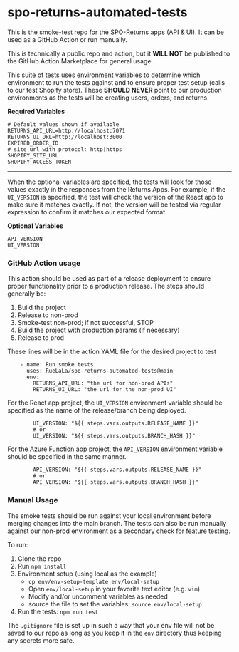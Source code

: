 # spo-returns-automated-tests

This is the smoke-test repo for the SPO-Returns apps (API & UI).  It can be used as
a GitHub Action or run manually.

This is technically a public repo and action, but it **WILL NOT** be published to the
GitHub Action Marketplace for general usage.

This suite of tests uses environment variables to determine which environment to run the
tests against and to ensure proper test setup (calls to our test Shopify store).  These
**SHOULD NEVER** point to our production environments as the tests will be creating
users, orders, and returns.

**Required Variables**

```
# Default values shown if available
RETURNS_API_URL=http://localhost:7071
RETURNS_UI_URL=http://localhost:3000
EXPIRED_ORDER_ID
# site url with protocol: http|https
SHOPIFY_SITE_URL
SHOPIFY_ACCESS_TOKEN
```

---
When the optional variables are specified, the tests will look for those values exactly
in the responses from the Returns Apps.  For example, if the `UI_VERSION` is specified,
the test will check the version of the React app to make sure it matches exactly.  If not,
the version will be tested via regular expression to confirm it matches our expected format.

**Optional Variables**
```
API_VERSION
UI_VERSION
```

### GitHub Action usage
This action should be used as part of a release deployment to ensure proper functionality
prior to a production release.  The steps should generally be:
1. Build the project
2. Release to non-prod
3. Smoke-test non-prod; if not successful, STOP
4. Build the project with production params (if necessary)
5. Release to prod

These lines will be in the action YAML file for the desired project to test
```
    - name: Run smoke tests
      uses: RueLaLa/spo-returns-automated-tests@main
      env:
        RETURNS_API_URL: "the url for non-prod APIs"
        RETURNS_UI_URL: "the url for the non-prod UI"
```
For the React app project, the `UI_VERSION` environment variable should be specified
as the name of the release/branch being deployed.
```
        UI_VERSION: "${{ steps.vars.outputs.RELEASE_NAME }}"
        # or
        UI_VERSION: "${{ steps.vars.outputs.BRANCH_HASH }}"
```
For the Azure Function app project, the `API_VERSION` environment variable should be specified
in the same manner.
```
        API_VERSION: "${{ steps.vars.outputs.RELEASE_NAME }}"
        # or
        API_VERSION: "${{ steps.vars.outputs.BRANCH_HASH }}"
```

### Manual Usage
The smoke tests should be run against your local environment before merging changes
into the main branch.  The tests can also be run manually against our non-prod environment
as a secondary check for feature testing.  

To run:
1. Clone the repo
2. Run `npm install`
3. Environment setup (using local as the example)
    * `cp env/env-setup-template env/local-setup`
    * Open `env/local-setup` in your favorite text editor (e.g. `vim`)
    * Modify and/or uncomment variables as needed
    * source the file to set the variables: `source env/local-setup`
4. Run the tests: `npm run test`

The `.gitignore` file is set up in such a way that your env file will not be saved
to our repo as long as you keep it in the `env` directory thus keeping any secrets
more safe.
